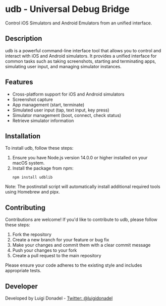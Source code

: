 # udb - Universal Debug Bridge

Control iOS Simulators and Android Emulators from an unified interface.

## Description

udb is a powerful command-line interface tool that allows you to control and interact with iOS and Android simulators. It provides a unified interface for common tasks such as taking screenshots, starting and terminating apps, simulating user input, and managing simulator instances.

## Features

- Cross-platform support for iOS and Android simulators
- Screenshot capture
- App management (start, terminate)
- Simulated user input (tap, text input, key press)
- Simulator management (boot, connect, check status)
- Retrieve simulator information

## Installation

To install udb, follow these steps:

1. Ensure you have Node.js version 14.0.0 or higher installed on your macOS system.
2. Install the package from npm:
   ```
   npm install udblib
   ```

Note: The postinstall script will automatically install additional required tools using Homebrew and pipx.

## Contributing

Contributions are welcome! If you'd like to contribute to udb, please follow these steps:

1. Fork the repository
2. Create a new branch for your feature or bug fix
3. Make your changes and commit them with a clear commit message
4. Push your changes to your fork
5. Create a pull request to the main repository

Please ensure your code adheres to the existing style and includes appropriate tests.

## Developer

Developed by Luigi Donadel - [Twitter: @luigidonadel](https://twitter.com/luigidonadel)

